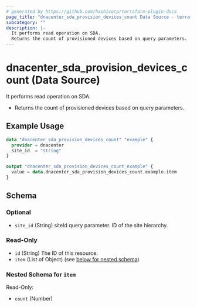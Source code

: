 ```yaml
---
# generated by https://github.com/hashicorp/terraform-plugin-docs
page_title: "dnacenter_sda_provision_devices_count Data Source - terraform-provider-dnacenter"
subcategory: ""
description: |-
  It performs read operation on SDA.
  Returns the count of provisioned devices based on query parameters.
---
```


# dnacenter_sda_provision_devices_count (Data Source)

It performs read operation on SDA.

- Returns the count of provisioned devices based on query parameters.

## Example Usage

```terraform
data "dnacenter_sda_provision_devices_count" "example" {
  provider = dnacenter
  site_id  = "string"
}

output "dnacenter_sda_provision_devices_count_example" {
  value = data.dnacenter_sda_provision_devices_count.example.item
}
```

<!-- schema generated by tfplugindocs -->
## Schema

### Optional

- `site_id` (String) siteId query parameter. ID of the site hierarchy.

### Read-Only

- `id` (String) The ID of this resource.
- `item` (List of Object) (see [below for nested schema](#nestedatt--item))

<a id="nestedatt--item"></a>
### Nested Schema for `item`

Read-Only:

- `count` (Number)
